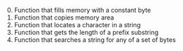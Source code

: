 0. Function that fills memory with a constant byte
1. Function that copies memory area
2. Function that locates a character in a string
3. Function that gets the length of a prefix substring
4. Function that searches a string for any of a set of bytes
